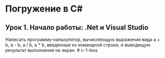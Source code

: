 # Погружение в С#
## Урок 1. Начало работы: .Net и Visual Studio

Написать программу-калькулятор, вычисляющую выражения вида a + b, a - b, a / b, a * b, введенные из командной строки, и выводящую результат выполнения на экран.
#   c - 1 - l e s s  
 